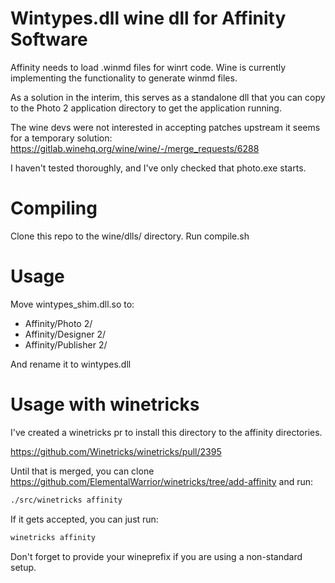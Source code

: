 # Wintypes.dll wine dll for Affinity Software

Affinity needs to load .winmd files for winrt code. Wine is currently implementing the functionality to generate winmd files.

As a solution in the interim, this serves as a standalone dll that you can copy to the Photo 2 application directory to get the application running.

The wine devs were not interested in accepting patches upstream it seems for a temporary solution: https://gitlab.winehq.org/wine/wine/-/merge_requests/6288

I haven't tested thoroughly, and I've only checked that photo.exe starts.

# Compiling

Clone this repo to the wine/dlls/ directory. Run compile.sh

# Usage

Move wintypes_shim.dll.so to:
- Affinity/Photo 2/
- Affinity/Designer 2/
- Affinity/Publisher 2/

And rename it to wintypes.dll

# Usage with winetricks

I've created a winetricks pr to install this directory to the affinity directories.

https://github.com/Winetricks/winetricks/pull/2395

Until that is merged, you can clone https://github.com/ElementalWarrior/winetricks/tree/add-affinity and run:

```sh
./src/winetricks affinity
```

If it gets accepted, you can just run:

```sh
winetricks affinity
```

Don't forget to provide your wineprefix if you are using a non-standard setup.

